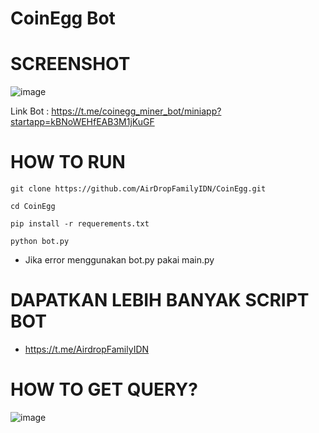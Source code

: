 # CoinEgg Bot
# SCREENSHOT

![image](https://github.com/AirdropFamilyIDN-V2-0/CoinEgg/assets/169967728/aa121f35-0504-4593-a99c-22d0258f765e)


Link Bot : https://t.me/coinegg_miner_bot/miniapp?startapp=kBNoWEHfEAB3M1jKuGF

# HOW TO RUN
```
git clone https://github.com/AirDropFamilyIDN/CoinEgg.git
```
```
cd CoinEgg
```
```
pip install -r requerements.txt
```
```
python bot.py
```
- Jika error menggunakan bot.py pakai main.py


# DAPATKAN LEBIH BANYAK SCRIPT BOT
- https://t.me/AirdropFamilyIDN
# HOW TO GET QUERY?

![image](https://github.com/AirdropFamilyIDN-V2-0/CoinEgg/assets/169967728/9743c68e-3b64-4416-adc8-7d8d0a67d256)
